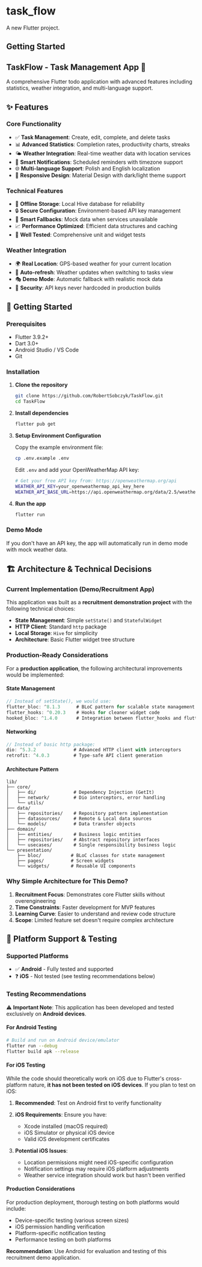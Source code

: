 # task_flow

A new Flutter project.

## Getting Started

## TaskFlow - Task Management App 📱

A comprehensive Flutter todo application with advanced features including statistics, weather integration, and multi-language support.

## ✨ Features

### Core Functionality

- ✅ **Task Management**: Create, edit, complete, and delete tasks
- 📊 **Advanced Statistics**: Completion rates, productivity charts, streaks
- 🌤️ **Weather Integration**: Real-time weather data with location services
- 🔔 **Smart Notifications**: Scheduled reminders with timezone support
- 🌐 **Multi-language Support**: Polish and English localization
- 📱 **Responsive Design**: Material Design with dark/light theme support

### Technical Features

- 💾 **Offline Storage**: Local Hive database for reliability
- 🔒 **Secure Configuration**: Environment-based API key management
- 🎯 **Smart Fallbacks**: Mock data when services unavailable
- 📈 **Performance Optimized**: Efficient data structures and caching
- 🧪 **Well Tested**: Comprehensive unit and widget tests

### Weather Integration

- 🌍 **Real Location**: GPS-based weather for your current location
- 🔄 **Auto-refresh**: Weather updates when switching to tasks view
- 🎭 **Demo Mode**: Automatic fallback with realistic mock data
- 🔐 **Security**: API keys never hardcoded in production builds

## 🚀 Getting Started

### Prerequisites

- Flutter 3.9.2+
- Dart 3.0+
- Android Studio / VS Code
- Git

### Installation

1. **Clone the repository**

   ```bash
   git clone https://github.com/RobertSobczyk/TaskFlow.git
   cd TaskFlow
   ```

2. **Install dependencies**

   ```bash
   flutter pub get
   ```

3. **Setup Environment Configuration**

   Copy the example environment file:

   ```bash
   cp .env.example .env
   ```

   Edit `.env` and add your OpenWeatherMap API key:

   ```bash
   # Get your free API key from: https://openweathermap.org/api
   WEATHER_API_KEY=your_openweathermap_api_key_here
   WEATHER_API_BASE_URL=https://api.openweathermap.org/data/2.5/weather
   ```

4. **Run the app**

   ```bash
   flutter run
   ```

### Demo Mode

If you don't have an API key, the app will automatically run in demo mode with mock weather data.

## 🏗️ Architecture & Technical Decisions

### Current Implementation (Demo/Recruitment App)

This application was built as a **recruitment demonstration project** with the following technical choices:

- **State Management**: Simple `setState()` and `StatefulWidget`
- **HTTP Client**: Standard `http` package
- **Local Storage**: `Hive` for simplicity
- **Architecture**: Basic Flutter widget tree structure

### Production-Ready Considerations

For a **production application**, the following architectural improvements would be implemented:

#### State Management

```dart
// Instead of setState(), we would use:
flutter_bloc: ^8.1.3      # BLoC pattern for scalable state management
flutter_hooks: ^0.20.3    # Hooks for cleaner widget code
hooked_bloc: ^1.4.0       # Integration between flutter_hooks and flutter_bloc
```

#### Networking

```dart
// Instead of basic http package:
dio: ^5.3.2              # Advanced HTTP client with interceptors
retrofit: ^4.0.3         # Type-safe API client generation
```

#### Architecture Pattern

```dash
lib/
├── core/
│   ├── di/              # Dependency Injection (GetIt)
│   ├── network/         # Dio interceptors, error handling
│   └── utils/
├── data/
│   ├── repositories/    # Repository pattern implementation
│   ├── datasources/     # Remote & Local data sources
│   └── models/          # Data transfer objects
├── domain/
│   ├── entities/        # Business logic entities
│   ├── repositories/    # Abstract repository interfaces
│   └── usecases/        # Single responsibility business logic
└── presentation/
    ├── bloc/           # BLoC classes for state management
    ├── pages/          # Screen widgets
    └── widgets/        # Reusable UI components
```

### Why Simple Architecture for This Demo?

1. **Recruitment Focus**: Demonstrates core Flutter skills without overengineering
2. **Time Constraints**: Faster development for MVP features
3. **Learning Curve**: Easier to understand and review code structure
4. **Scope**: Limited feature set doesn't require complex architecture

## 📱 Platform Support & Testing

### Supported Platforms

- ✅ **Android** - Fully tested and supported
- ❓ **iOS** - Not tested (see testing recommendations below)

### Testing Recommendations

⚠️ **Important Note**: This application has been developed and tested exclusively on **Android devices**.

#### For Android Testing

```bash
# Build and run on Android device/emulator
flutter run --debug
flutter build apk --release
```

#### For iOS Testing

While the code should theoretically work on iOS due to Flutter's cross-platform nature, **it has not been tested on iOS devices**. If you plan to test on iOS:

1. **Recommended**: Test on Android first to verify functionality
2. **iOS Requirements**: Ensure you have:
   - Xcode installed (macOS required)
   - iOS Simulator or physical iOS device
   - Valid iOS development certificates

3. **Potential iOS Issues**:
   - Location permissions might need iOS-specific configuration
   - Notification settings may require iOS platform adjustments
   - Weather service integration should work but hasn't been verified

#### Production Considerations

For production deployment, thorough testing on both platforms would include:

- Device-specific testing (various screen sizes)
- iOS permission handling verification
- Platform-specific notification testing
- Performance testing on both platforms

**Recommendation**: Use Android for evaluation and testing of this recruitment demo application.
